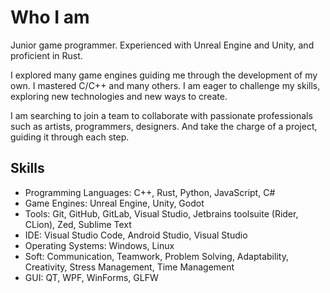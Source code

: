 # Who I am

Junior game programmer. Experienced with Unreal Engine and Unity, and proficient in
Rust.

I explored many game engines guiding me through the development of my own.
I mastered C/C++ and many others.
I am eager to challenge my skills, exploring new technologies and new ways to create.

I am searching to join a team to collaborate with passionate professionals such as artists, programmers, designers.
And take the charge of a project, guiding it through each step.

## Skills

- Programming Languages: C++, Rust, Python, JavaScript, C#
- Game Engines: Unreal Engine, Unity, Godot
- Tools: Git, GitHub, GitLab, Visual Studio, Jetbrains toolsuite (Rider, CLion), Zed, Sublime Text
- IDE: Visual Studio Code, Android Studio, Visual Studio
- Operating Systems: Windows, Linux
- Soft: Communication, Teamwork, Problem Solving, Adaptability, Creativity, Stress Management, Time Management
- GUI: QT, WPF, WinForms, GLFW

